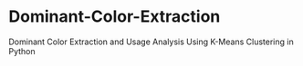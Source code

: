 # Dominant-Color-Extraction
Dominant Color Extraction and Usage Analysis Using K-Means Clustering in Python
